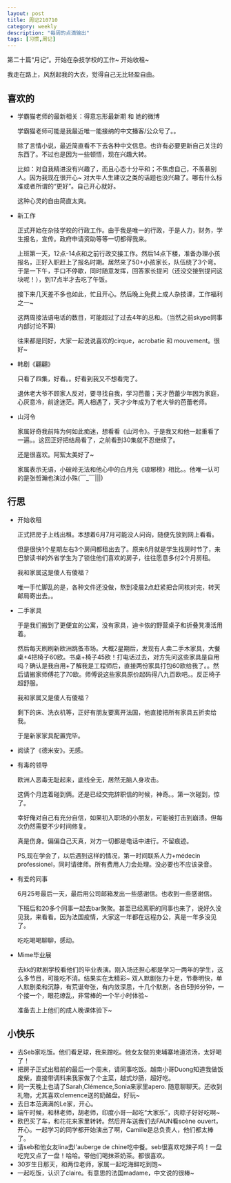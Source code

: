 ```yaml
---
layout: post
title: 周记210710
category: weekly
description: "每周的点滴输出"
tags: [习惯,周记]
---
```


第二十篇“月记”。开始在杂技学校的工作~ 开始收租~ 

我走在路上，风刮起我的大衣，觉得自己无比轻盈自由。

## 喜欢的

- 学霸猫老师的最新相关：得意忘形最新期 和 她的微博

  学霸猫老师可能是我最近唯一能接纳的中文播客/公众号了。。

  除了言情小说，最近简直看不下去各种中文信息。也许有必要更新自己关注的东西了。不过也是因为一些顿悟，现在兴趣大转。

  比如：对自我精进没有兴趣了，而且心态十分平和；不焦虑自己，不羡慕别人。因为我现在很开心~ 对大牛人生建议之类的话题也没兴趣了。哪有什么标准或者所谓的“更好”。自己开心就好。

  这种心灵的自由简直太爽。

- 新工作

  正式开始在杂技学校的行政工作。由于我是唯一的行政，于是人力，财务，学生报名，宣传。政府申请资助等等一切都得我来。

  上班第一天，12点-14点和之前行政交接工作。然后14点下楼，准备办理小孩报名，正好入职赶上了报名时期。居然来了50+小孩家长，队伍绕了3个弯。于是一下午，手口不停歇，同时随意发挥，回答家长提问（还没交接到提问这块呢！），到17点半才去吃了午饭。

  接下来几天差不多也如此，忙且开心。然后晚上免费上成人杂技课，工作福利之一~ 

  这两周接法语电话的数目，可能超过了过去4年的总和。（当然之前skype同事内部讨论不算)

  往来都是同好，大家一起说说喜欢的cirque，acrobatie 和 mouvement。很好~

- 韩剧《翩翩》

  只看了四集，好看。。好看到我又不想看完了。

  退休老大爷不顾家人反对，要寻找自我，学习芭蕾；天才芭蕾少年因为家庭，心灰意冷，前途迷茫。两人相遇了，天才少年成为了老大爷的芭蕾老师。

- 山河令

  家属好奇我前阵为何如此痴迷，想看看《山河令》。于是我又和他一起重看了一遍。。这回正好把结局看了，之前看到30集就不忍继续了。

  还是很喜欢。阿絮太美好了~

  家属表示无语，小破岭无法和他心中的白月光《琅琊榜》相比。。他唯一认可的是张哲瀚也演过小殊(￣_￣|||)


## 行思

- 开始收租

  正式把房子上线出租。本想着6月7月可能没人问询，随便先放到网上看看。

  但是很快1个星期左右3个房间都租出去了。原来6月就是学生找房时节了，来巴黎读书的外省学生为了锁住他们喜欢的房子，往往愿意多付2个月房租。

  我和家属这是傻人有傻福？

  唯一手忙脚乱的是，各种文件还没做，熬到凌晨2点赶紧把合同核对完，转天邮局寄出去。。

- 二手家具

  于是我们搬到了更便宜的公寓，没有家具，迪卡侬的野营桌子和折叠凳凑活用着。

  然后每天刷刷新欧洲跳蚤市场。大概2星期后，发现有人卖二手木家具，大餐桌+4把椅子60欧。书桌+椅子45欧！打电话过去，对方先问这些家具是自用吗？确认是我自用+了解我是工程师后，直接两份家具打包60欧给我了。。然后请搬家师傅花了70欧。师傅说这些家具原价起码得八九百欧吧。。反正椅子超舒服。

  我和家属又是傻人有傻福？

  剩下的床、洗衣机等，正好有朋友要离开法国，他直接把所有家具五折卖给我。

  于是新家家具配置完毕。

- 阅读了《德米安》。无感。

- 有毒的领导

  欧洲人恶毒无耻起来，底线全无，居然无脑人身攻击。

  这俩个月连着碰到俩。还是已经交完辞职信的时候，神奇。。第一次碰到，惊了。

  幸好俺对自己有充分自信，如果初入职场的小朋友，可能被打击到崩溃。但每次仍然需要不少时间修复。

  真是伤身。偏偏自己天真，对方一切都是电话中进行。不留痕迹。

  PS,现在学会了，以后遇到这样的情况，第一时间联系人力+médecin professionel，同时请律师。所有费用人力会处理。没必要也不应该录音。

- 有爱的同事

  6月25号最后一天，最后用公司邮箱发出一些感谢信。也收到一些感谢信。

  下班后和20多个同事一起去bar聚聚。甚至已经离职的同事也来了，说好久没见我，来看看。因为法国疫情，大家这一年都在远程办公，真是一年多没见了。

  吃吃喝喝聊聊，感动。

- Mime毕业展

  去kk的默剧学校看他们的毕业表演。刚入场还担心都是学习一两年的学生，这么多节目，可能吃不消。结果实在太精彩~ 双人默剧张力十足，节奏明快，单人默剧柔和沉静，有荒诞夸张，有内敛深思，十几个默剧，各自5到6分钟，一个接一个，眼花缭乱，非常棒的一个半小时体验~ 

  准备去上上他们的成人晚课体验下~


## 小快乐

- 去Seb家吃饭。他们看足球，我来蹭吃。他女友做的柬埔寨地道浓汤，太好喝了！
- 把房子正式出租前的最后一个周末，请同事吃饭。越南小哥Duong知道我做饭废柴，直接带调料来我家做了个主菜，越式炒肠，超好吃。
- 同一天晚上也请了Sarah,Clémence,Sonia来家里apero. 随意聊聊天。还收到礼物，尤其喜欢clemence送的奶酪盘。好玩~
- 去日本范满满的Le家，开心。
- 端午时候，和林老师，胡老师，印度小哥一起吃“大家乐”，肉粽子好好吃啊~
- 欧巴买了车，和花花来家里转转。然后开车送我们去FAUN看scène ouvert，开心。一起学习的同学都开始演出了啊，Camille是总负责人，他们都太棒了。
- 请seb和他女友lina去l'auberge de chine吃中餐。seb很喜欢吃辣子鸡！一盘吃完又点了一盘！哈哈。带他们喝抹茶奶茶。都很喜欢。
- 30岁生日那天，和两位老师，家属一起吃海鲜吃到饱~
- 一起吃饭，认识了claire。有意思的法国madame，中文说的很棒~



